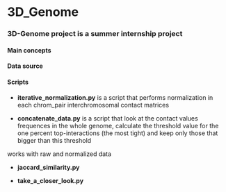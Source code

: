 # 3D_Genome
### 3D-Genome project is a summer internship project

#### Main concepts

#### Data source

#### Scripts
- **iterative_normalization.py** is a script that performs normalization in each chrom_pair interchromosomal contact matrices

- **concatenate_data.py** is a script that look at the contact values frequences in the whole genome, calculate the threshold value for the one percent top-interactions (the most tight) and keep only those that bigger than this threshold

works with raw and normalized data

- **jaccard_similarity.py**

- **take_a_closer_look.py**
